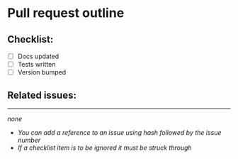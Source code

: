 # Pull request outline


## Checklist:
- [ ] Docs updated
- [ ] Tests written
- [ ] Version bumped

## Related issues:

___
_none_

- _You can add a reference to an issue using hash followed by the issue number_
- _If a checklist item is to be ignored it must be struck through_
